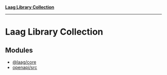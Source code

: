 [**Laag Library Collection**](README.md)

***

# Laag Library Collection

## Modules

- [@laag/core](@laag/core/README.md)
- [openapi/src](openapi/src/README.md)

